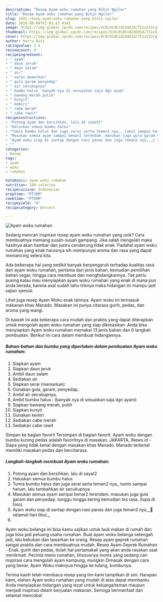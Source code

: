 ```yaml
---
description: "Resep Ayam woku rumahan yang Bikin Ngiler"
title: "Resep Ayam woku rumahan yang Bikin Ngiler"
slug: 2441-resep-ayam-woku-rumahan-yang-bikin-ngiler
date: 2020-08-04T01:03:17.434Z
image: https://img-global.cpcdn.com/recipes/dc9c914b1d2ddd1d/751x532cq70/ayam-woku-rumahan-foto-resep-utama.jpg
thumbnail: https://img-global.cpcdn.com/recipes/dc9c914b1d2ddd1d/751x532cq70/ayam-woku-rumahan-foto-resep-utama.jpg
cover: https://img-global.cpcdn.com/recipes/dc9c914b1d2ddd1d/751x532cq70/ayam-woku-rumahan-foto-resep-utama.jpg
author: Harry Ruiz
ratingvalue: 3.4
reviewcount: 4
recipeingredient:
- " ayam"
- " daun jeruk"
- " daun salam"
- " air"
- " serai memarkan"
- " gula garam penyedap"
- " air secukupnya"
- " bumbu halus  banyak nya di sesuaikan saja dgn ayam"
- " bawang merah putih"
- " kunyit"
- " kemiri"
- " cabe merah"
- " cabe rawit"
recipeinstructions:
- "Potong ayam dan bersihkan, lalu di sayat2"
- "Haluskan semua bumbu halus"
- "Tumis bumbu halus dan juga serai serta temen2 nya,, tumis sampai harum, lalu tambahkan air secukupnya"
- "Masukan semua ayam sampai benar2 terendam. masukan juga gula garam dan penyedap. tunggu hingga kering kemudian tes rasa. (lupa di foto)."
- "Ayam woku siap di santap dengan nasi panas dan juga teman2 nya,,,🤭 selamat hari libur,,,"
- ""
categories:
- Resep
tags:
- ayam
- woku
- rumahan

katakunci: ayam woku rumahan 
nutrition: 168 calories
recipecuisine: Indonesian
preptime: "PT30M"
cooktime: "PT49M"
recipeyield: "4"
recipecategory: Dessert

---
```



![Ayam woku rumahan](https://img-global.cpcdn.com/recipes/dc9c914b1d2ddd1d/751x532cq70/ayam-woku-rumahan-foto-resep-utama.jpg)

Sedang mencari inspirasi resep ayam woku rumahan yang unik? Cara membuatnya memang susah-susah gampang. Jika salah mengolah maka hasilnya akan hambar dan justru cenderung tidak enak. Padahal ayam woku rumahan yang enak harusnya sih mempunyai aroma dan rasa yang dapat memancing selera kita.

Ada beberapa hal yang sedikit banyak berpengaruh terhadap kualitas rasa dari ayam woku rumahan, pertama dari jenis bahan, kemudian pemilihan bahan segar, hingga cara membuat dan menghidangkannya. Tak perlu pusing kalau mau menyiapkan ayam woku rumahan yang enak di mana pun anda berada, karena asal sudah tahu triknya maka hidangan ini mampu jadi sajian spesial.

Lihat juga resep Ayam Woku enak lainnya. Ayam woku ini termasuk makanan khas Manado. Masakan ini punya citarasa gurih, pedas, dan aroma yang wangi.


Di bawah ini ada beberapa cara mudah dan praktis yang dapat diterapkan untuk mengolah ayam woku rumahan yang siap dikreasikan. Anda bisa menyiapkan Ayam woku rumahan memakai 13 jenis bahan dan 6 langkah pembuatan. Berikut ini cara dalam membuat hidangannya.

<!--inarticleads1-->

##### Bahan-bahan dan bumbu yang diperlukan dalam pembuatan Ayam woku rumahan:

1. Siapkan  ayam
1. Siapkan  daun jeruk
1. Ambil  daun salam
1. Sediakan  air
1. Siapkan  serai (memarkan)
1. Gunakan  gula, garam, penyedap,
1. Ambil  air secukupnya,
1. Ambil  bumbu halus : (banyak nya di sesuaikan saja dgn ayam)
1. Siapkan  bawang merah, putih
1. Siapkan  kunyit
1. Gunakan  kemiri
1. Sediakan  cabe merah
1. Sediakan  cabe rawit


Simpan ke bagian favorit Tersimpan di bagian favorit. Ayam woku dengan bumbu kuning pedas adalah favoritnya di masakan. JAKARTA, iNews.id - Siapa yang tidak kenal dengan masakan khas Manado. Manado terkenal memiliki masakan pedas dan bercitarasa. 

<!--inarticleads2-->

##### Langkah-langkah membuat Ayam woku rumahan:

1. Potong ayam dan bersihkan, lalu di sayat2
1. Haluskan semua bumbu halus
1. Tumis bumbu halus dan juga serai serta temen2 nya,, tumis sampai harum, lalu tambahkan air secukupnya
1. Masukan semua ayam sampai benar2 terendam. masukan juga gula garam dan penyedap. tunggu hingga kering kemudian tes rasa. (lupa di foto).
1. Ayam woku siap di santap dengan nasi panas dan juga teman2 nya,,,🤭 selamat hari libur,,,
1. 


Ayam woku belanga ini bisa kamu sajikan untuk lauk makan di rumah dan juga bisa jadi peluang usaha rumahan. Buat ayam woku belanga setengah jadi, lalu bekukan dan tawarkan ke orang. Resep ayam geprek rumahan sangat praktis dan cara membuatnya mudah. Resep Ayam Geprek Rumahan - Enak, gurih dan pedas, itulah hal pertamakali yang akan anda rasakan saat menikmati. Pecinta menu rumahan, khususnya moms yang sedang cari inspirasi cara mengolah ayam kampung, mungkin Dimasak dengan cara yang benar, Ayam Woku maknyus hingga ke tulang, bumbunya. 

Terima kasih telah membaca resep yang tim kami tampilkan di sini. Harapan kami, olahan Ayam woku rumahan yang mudah di atas dapat membantu Anda menyiapkan hidangan yang lezat untuk keluarga/teman maupun menjadi inspirasi dalam berjualan makanan. Semoga bermanfaat dan selamat mencoba!
